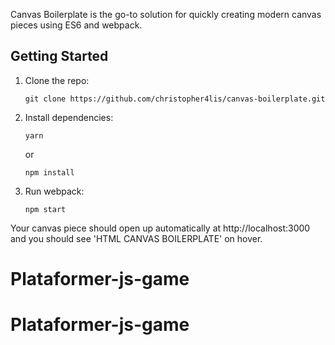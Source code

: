 Canvas Boilerplate is the go-to solution for quickly creating modern canvas pieces using ES6 and webpack.

## Getting Started

1.  Clone the repo:

        git clone https://github.com/christopher4lis/canvas-boilerplate.git

2.  Install dependencies:

        yarn

    or

        npm install

3.  Run webpack:

        npm start

Your canvas piece should open up automatically at http://localhost:3000 and you should see 'HTML CANVAS BOILERPLATE' on hover.
# Plataformer-js-game
# Plataformer-js-game
